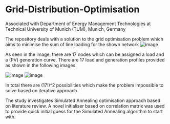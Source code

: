 # Grid-Distribution-Optimisation
Associated with Department of Energy Management Technologies at Technical University of Munich (TUM), Munich, Germany

The repository deals with a solution to the grid optimisation problem which aims to minimise the sum of line loading for the shown network
![image](https://github.com/user-attachments/assets/e60cafa8-e5d9-4fc1-82fd-ce499fa65ef6)

As seen in the image, there are 17 nodes which can be assigned a load and a (PV) generation curve. There are 17 load and generation profiles provided as shown in the following images.

![image](https://github.com/user-attachments/assets/16b276c0-0920-471e-9ffb-c043cead0104)
![image](https://github.com/user-attachments/assets/3e12be87-544d-4935-8b24-cacce62bd7a5)

In total there are (17!)^2 possibilities which make the problem impossible to solve based on iterative approach.

The study investigates Simulated Annealing optimisation approach based on literature review. A novel initialiser based on correlation matrix was used to provide quick initial guess for the Simulated Annealing algorithm to start with.

